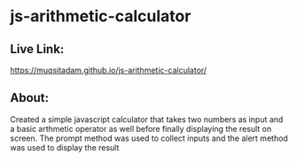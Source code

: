 # js-arithmetic-calculator

## Live Link:
https://muqsitadam.github.io/js-arithmetic-calculator/

## About:
Created a simple javascript calculator that takes two numbers as input and a basic arthmetic operator as well before finally displaying the result on screen.
The prompt method was used to collect inputs and the alert method was used to display the result

